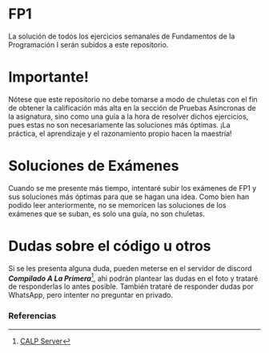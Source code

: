 # FP1
La solución de todos los ejercicios semanales de Fundamentos de la Programación I serán subidos a este repositorio.
# Importante!
Nótese que este repositorio no debe tomarse a modo de chuletas con el fin de obtener la calificación más alta en la sección de Pruebas Asíncronas de la asignatura, sino como una guía a la hora de resolver dichos ejercicios, pues estas no son necesariamente las soluciones más óptimas. ¡La práctica, el aprendizaje y el razonamiento propio hacen la maestría!
# Soluciones de Exámenes
Cuando se me presente más tiempo, intentaré subir los exámenes de FP1 y sus soluciones más óptimas para que se hagan una idea. Como bien han podido leer anteriormente, no se memoricen las soluciones de los exámenes que se suban, es solo una guía, no son chuletas.

# Dudas sobre el código u otros
Si se les presenta alguna duda, pueden meterse en el servidor de discord ***Compilado A La Primera***[^1], ahi podrán plantear las dudas en el foto y trataré de responderlas lo antes posible. También trataré de responder dudas por WhatsApp, pero intenter no preguntar en privado.

### Referencias
[^1]: [CALP Server](https://discord.gg/JBQknmBxA9)

